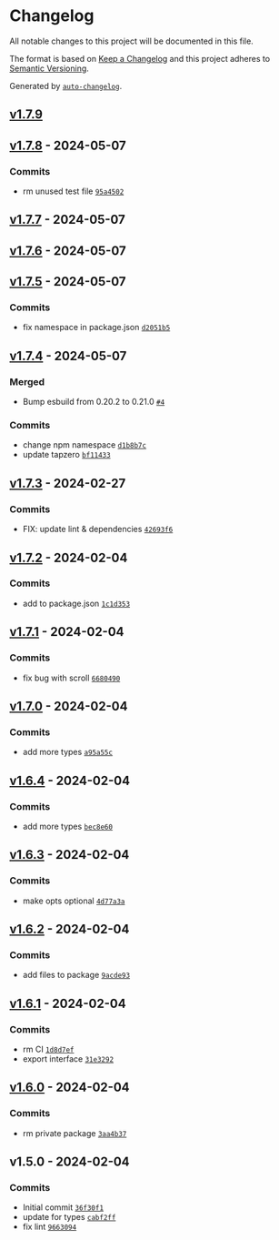 # Changelog

All notable changes to this project will be documented in this file.

The format is based on [Keep a Changelog](https://keepachangelog.com/en/1.0.0/)
and this project adheres to [Semantic Versioning](https://semver.org/spec/v2.0.0.html).

Generated by [`auto-changelog`](https://github.com/CookPete/auto-changelog).

## [v1.7.9](https://github.com/bicycle-codes/single-page/compare/v1.7.8...v1.7.9)

## [v1.7.8](https://github.com/bicycle-codes/single-page/compare/v1.7.7...v1.7.8) - 2024-05-07

### Commits

- rm unused test file [`95a4502`](https://github.com/bicycle-codes/single-page/commit/95a450240e28ef984079f1b3b2934195681e9de7)

## [v1.7.7](https://github.com/bicycle-codes/single-page/compare/v1.7.6...v1.7.7) - 2024-05-07

## [v1.7.6](https://github.com/bicycle-codes/single-page/compare/v1.7.5...v1.7.6) - 2024-05-07

## [v1.7.5](https://github.com/bicycle-codes/single-page/compare/v1.7.4...v1.7.5) - 2024-05-07

### Commits

- fix namespace in package.json [`d2051b5`](https://github.com/bicycle-codes/single-page/commit/d2051b50331e898ccf0f09e002807955ed949599)

## [v1.7.4](https://github.com/bicycle-codes/single-page/compare/v1.7.3...v1.7.4) - 2024-05-07

### Merged

- Bump esbuild from 0.20.2 to 0.21.0 [`#4`](https://github.com/bicycle-codes/single-page/pull/4)

### Commits

- change npm namespace [`d1b8b7c`](https://github.com/bicycle-codes/single-page/commit/d1b8b7c6ac6ba3a7df7804b7f682e67870062576)
- update tapzero [`bf11433`](https://github.com/bicycle-codes/single-page/commit/bf114339c68da21d2fc7f0f72d516afd49e4fa34)

## [v1.7.3](https://github.com/bicycle-codes/single-page/compare/v1.7.2...v1.7.3) - 2024-02-27

### Commits

- FIX: update lint & dependencies [`42693f6`](https://github.com/bicycle-codes/single-page/commit/42693f672a88c7eb748bdbb41e84e7ad4723b9c2)

## [v1.7.2](https://github.com/bicycle-codes/single-page/compare/v1.7.1...v1.7.2) - 2024-02-04

### Commits

- add to package.json [`1c1d353`](https://github.com/bicycle-codes/single-page/commit/1c1d353baaaf6bd0aabfa6f9db96fc858304bf93)

## [v1.7.1](https://github.com/bicycle-codes/single-page/compare/v1.7.0...v1.7.1) - 2024-02-04

### Commits

- fix bug with scroll [`6680490`](https://github.com/bicycle-codes/single-page/commit/6680490027d15c8f52c9e76cfbd91b24f37db162)

## [v1.7.0](https://github.com/bicycle-codes/single-page/compare/v1.6.4...v1.7.0) - 2024-02-04

### Commits

- add more types [`a95a55c`](https://github.com/bicycle-codes/single-page/commit/a95a55cc94f756335c0a1cf5b08c797704fd4c2d)

## [v1.6.4](https://github.com/bicycle-codes/single-page/compare/v1.6.3...v1.6.4) - 2024-02-04

### Commits

- add more types [`bec8e60`](https://github.com/bicycle-codes/single-page/commit/bec8e6069d913e37204043cd887624a9a8bb140a)

## [v1.6.3](https://github.com/bicycle-codes/single-page/compare/v1.6.2...v1.6.3) - 2024-02-04

### Commits

- make opts optional [`4d77a3a`](https://github.com/bicycle-codes/single-page/commit/4d77a3a12b019134f9f27438daaeb29d337495dd)

## [v1.6.2](https://github.com/bicycle-codes/single-page/compare/v1.6.1...v1.6.2) - 2024-02-04

### Commits

- add files to package [`9acde93`](https://github.com/bicycle-codes/single-page/commit/9acde9399e638efa8d1c0f8a55d49dce03c3cf8d)

## [v1.6.1](https://github.com/bicycle-codes/single-page/compare/v1.6.0...v1.6.1) - 2024-02-04

### Commits

- rm CI [`1d8d7ef`](https://github.com/bicycle-codes/single-page/commit/1d8d7efea9f052e794d7db59363fcc294ab6e1ef)
- export interface [`31e3292`](https://github.com/bicycle-codes/single-page/commit/31e32922c5d9bdadf1b00a70b5c399a13915e47e)

## [v1.6.0](https://github.com/bicycle-codes/single-page/compare/v1.5.0...v1.6.0) - 2024-02-04

### Commits

- rm private package [`3aa4b37`](https://github.com/bicycle-codes/single-page/commit/3aa4b37ae143be0ac8643938e445e4c3d6b01258)

## v1.5.0 - 2024-02-04

### Commits

- Initial commit [`36f30f1`](https://github.com/bicycle-codes/single-page/commit/36f30f128988b253591f5b4767b4f32337203510)
- update for types [`cabf2ff`](https://github.com/bicycle-codes/single-page/commit/cabf2ffdb13811bbc6d85d4b00d53b3906bb5d45)
- fix lint [`9663094`](https://github.com/bicycle-codes/single-page/commit/9663094565e8a2b774d90451a31b3310f3d45a9e)
